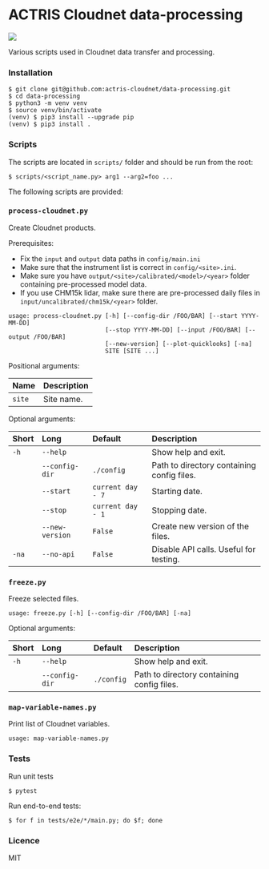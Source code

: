 # ACTRIS Cloudnet data-processing
![](https://github.com/actris-cloudnet/data-processing/workflows/Cloudnet%20processing%20CI/badge.svg)

Various scripts used in Cloudnet data transfer and processing.

### Installation
```
$ git clone git@github.com:actris-cloudnet/data-processing.git
$ cd data-processing
$ python3 -m venv venv
$ source venv/bin/activate
(venv) $ pip3 install --upgrade pip
(venv) $ pip3 install .
```

### Scripts

The scripts are located in `scripts/` folder and should be run from the root: 
```
$ scripts/<script_name.py> arg1 --arg2=foo ...
```
The following scripts are provided:


### `process-cloudnet.py`
Create Cloudnet products.

Prerequisites:
* Fix the `input` and `output` data paths in `config/main.ini` 
* Make sure that the instrument list is correct in `config/<site>.ini`.
* Make sure you have `output/<site>/calibrated/<model>/<year>` folder containing pre-processed model data. 
* If you use CHM15k lidar, make sure there are pre-processed daily files in `input/uncalibrated/chm15k/<year>` folder.

```
usage: process-cloudnet.py [-h] [--config-dir /FOO/BAR] [--start YYYY-MM-DD]
                           [--stop YYYY-MM-DD] [--input /FOO/BAR] [--output /FOO/BAR] 
                           [--new-version] [--plot-quicklooks] [-na]
                           SITE [SITE ...]
```

Positional arguments:

| Name   | Description | 
| :---   | :---        |
| `site` |  Site name.|

Optional arguments:

| Short | Long            | Default           | Description                                | 
| :---  | :---            | :---              | :---                                       |
| `-h`  | `--help`        |                   | Show help and exit. |
|       | `--config-dir`  | `./config`        | Path to directory containing config files. |
|       | `--start`       | `current day - 7` | Starting date. |
|       | `--stop`        | `current day - 1 `| Stopping date. |
|       | `--new-version` | `False`             | Create new version of the files. |
| `-na`  | `--no-api`     | `False`             | Disable API calls. Useful for testing. |


### `freeze.py`
Freeze selected files.

```
usage: freeze.py [-h] [--config-dir /FOO/BAR] [-na]
```

Optional arguments:

| Short | Long             | Default      | Description                                | 
| :---  | :---             | :---         | :---                                       |
| `-h`  | `--help`         |              | Show help and exit.                        |
|       | `--config-dir`   | `./config`   | Path to directory containing config files. |


### `map-variable-names.py`
Print list of Cloudnet variables.

```
usage: map-variable-names.py
```

### Tests
Run unit tests
```
$ pytest
```

Run end-to-end tests:
```
$ for f in tests/e2e/*/main.py; do $f; done
```

### Licence
MIT

